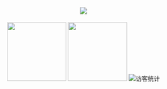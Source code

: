 <h1 align="center">
  <img src="https://readme-typing-svg.herokuapp.com?font=Koulen&color=8AF7EF&background=5F836800&center=true&lines=There+is+always+a+better+way.&center=true&size=27">
</h1>

<div align="center"> 
  <img height="137px" src="https://github-readme-stats.vercel.app/api?username=LikeFrost&show_icons=true&theme=flag-india" /> 
  <img height="137px" src="https://github-readme-stats.vercel.app/api/top-langs/?username=LikeFrost&show_icons=true&theme=flag-india" />
  <img src="https://visitor-badge.glitch.me/badge?page_id=LikeFrost" alt="访客统计" />
</div>


<!--
**LikeFrost/LikeFrost** is a ✨ _special_ ✨ repository because its `README.md` (this file) appears on your GitHub profile.

Here are some ideas to get you started:

- 🔭 I’m currently working on ...
- 🌱 I’m currently learning ...
- 👯 I’m looking to collaborate on ...
- 🤔 I’m looking for help with ...
- 💬 Ask me about ...
- 📫 How to reach me: ...
- 😄 Pronouns: ...
- ⚡ Fun fact: ...
-->
